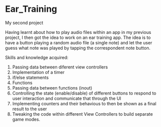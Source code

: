 # Ear_Training
My second project

Having learnt about how to play audio files within an app in my previous project, I then got the idea to work on an ear training app.
The idea is to have a button playing a random audio file (a single note) and let the user guess what note was played by tapping the correspondent note button.

Skills and knowledge acquired:

1) Passing data between diferent view controllers
2) Implementation of a timer
3) if/else statements
4) Functions
5) Passing data between functions (inout)
6) Controlling the state (enable/disable) of different buttons to respond to user interaction and communicate that through the UI
7) Implementing counters and their behavious to then be shown as a final result to the user
8) Tweaking the code within different View Controllers to build separate game modes.
